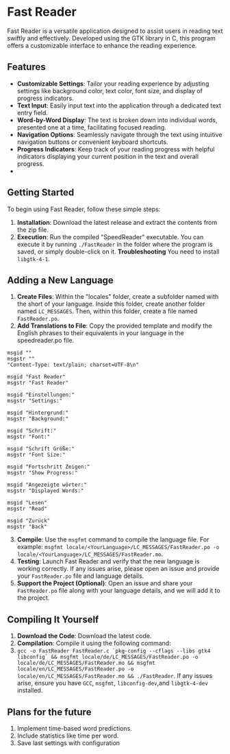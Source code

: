 # Fast Reader

Fast Reader is a versatile application designed to assist users in reading text swiftly and effectively. Developed using the GTK library in C, this program offers a customizable interface to enhance the reading experience.

## Features

- **Customizable Settings**: Tailor your reading experience by adjusting settings like background color, text color, font size, and display of progress indicators.
- **Text Input**: Easily input text into the application through a dedicated text entry field.
- **Word-by-Word Display**: The text is broken down into individual words, presented one at a time, facilitating focused reading.
- **Navigation Options**: Seamlessly navigate through the text using intuitive navigation buttons or convenient keyboard shortcuts.
- **Progress Indicators**: Keep track of your reading progress with helpful indicators displaying your current position in the text and overall progress.
- 
## Getting Started

To begin using Fast Reader, follow these simple steps:

1. **Installation**: Download the latest release and extract the contents from the zip file.
2. **Execution**: Run the compiled "SpeedReader" executable. You can execute it by running `./FastReader` in the folder where the program is saved, or simply double-click on it.
   **Troubleshooting** You need to install `libgtk-4-1`.

## Adding a New Language

1. **Create Files**: Within the "locales" folder, create a subfolder named with the short of your language. Inside this folder, create another folder named `LC_MESSAGES`. Then, within this folder, create a file named `FastReader.po`.
2. **Add Translations to File**: Copy the provided template and modify the English phrases to their equivalents in your language in the speedreader.po file.
```
msgid ""
msgstr ""
"Content-Type: text/plain; charset=UTF-8\n"

msgid "Fast Reader"
msgstr "Fast Reader"

msgid "Einstellungen:"
msgstr "Settings:"

msgid "Hintergrund:"
msgstr "Background:"

msgid "Schrift:"
msgstr "Font:"

msgid "Schrift Größe:"
msgstr "Font Size:"

msgid "Fortschritt Zeigen:"
msgstr "Show Progress:"

msgid "Angezeigte wörter:"
msgstr "Displayed Words:"

msgid "Lesen"
msgstr "Read"

msgid "Zurück"
msgstr "Back"
 ```
3. **Compile**: Use the `msgfmt` command to compile the language file. For example: `msgfmt locale/<YourLanguage>/LC_MESSAGES/FastReader.po -o locale/<YourLanguage>/LC_MESSAGES/FastReader.mo`.
4. **Testing**: Launch Fast Reader and verify that the new language is working correctly. If any issues arise, please open an issue and provide your `FastReader.po` file and language details.
5. **Support the Project (Optional)**: Open an issue and share your `FastReader.po` file along with your language details, and we will add it to the project.

## Compiling It Yourself

1. **Download the Code**: Download the latest code.
2. **Compilation**: Compile it using the following command:
3. ```gcc -o FastReader FastReader.c `pkg-config --cflags --libs gtk4 libconfig` && msgfmt locale/de/LC_MESSAGES/FastReader.po -o locale/de/LC_MESSAGES/FastReader.mo && msgfmt locale/en/LC_MESSAGES/FastReader.po -o locale/en/LC_MESSAGES/FastReader.mo && ./FastReader```. If any issues arise, ensure you have `GCC`, `msgfmt`, `libconfig-dev`,and `libgtk-4-dev` installed.

## Plans for the future 
 1. Implement time-based word predictions.
 2. Include statistics like time per word.
 3. Save last settings with configuration
